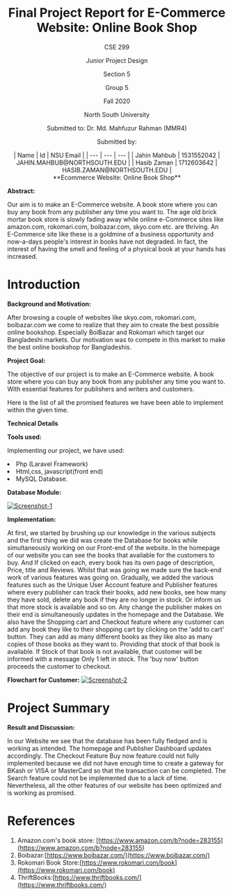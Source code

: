 
<h1><center>Final Project Report for E-Commerce Website: Online Book Shop</center></h1>

<p><center>CSE 299</center></p>

<p><center>Junior Project Design</center></p>

<p><center> Section 5</center></p>

<p><center>Group 5</center></p>

<p><center>Fall 2020</center></p>

<p><center> North South University</center></p>

<p><center> Submitted to: Dr. Md. Mahfuzur Rahman (MMR4) </center></p>

<p><center>Submitted by:</center></p>
<center>
| Name | Id | NSU Email |
| --- | --- | --- |
| Jahin Mahbub | 1531552042 | JAHIN.MAHBUB@NORTHSOUTH.EDU |
| Hasib Zaman | 1712603642 | HASIB.ZAMAN@NORTHSOUTH.EDU |
</center>
<center>**Ecommerce Website: Online Book Shop**</center>

**Abstract:**
<p>
Our aim is to make an E-Commerce website. A book store where you can buy any book from any publisher any time you want to. The age old brick mortar book store is slowly fading away while online e-Commerce sites like amazon.com, rokomari.com, boibazar.com, skyo.com etc. are thriving. An E-Commerce site like these is a goldmine of a business opportunity and now-a-days people&#39;s interest in books have not degraded. In fact, the interest of having the smell and feeling of a physical book at your hands has increased.
</p>


# **Introduction**

**Background and Motivation:**

<p>After browsing a couple of websites like skyo.com, rokomari.com, boibazar.com we come to realize that they aim to create the best possible online bookshop. Especially BoiBazar and Rokomari which target our Bangladeshi markets. Our motivation was to compete in this market to make the best online bookshop for Bangladeshis. </p>

**Project Goal:**

<p>The objective of our project is to make an E-Commerce website. A book store where you can buy any book from any publisher any time you want to. With essential features for publishers and writers and customers.</p>

<p>Here is the list of all the promised features we have been able to implement within the given time.</p>

**Technical Details**

**Tools used:**

<p>Implementing our project, we have used:</p>

<li>Php (Laravel Framework)</li>
<li>Html,css, javascript(front end) </li>
<li>MySQL Database.</li>

**Database Module:**

<a href="https://ibb.co/tDpRXZN"><img src="https://i.ibb.co/cQhqLbp/Screenshot-1.png" alt="Screenshot-1" border="0"></a>


**Implementation:**

<p>At first, we started by brushing up our knowledge in the various subjects and the first thing we did was create the Database for books while simultaneously working on our Front-end of the website. In the homepage of our website you can see the books that available for the customers to buy. And If clicked on each, every book has its own page of description, Price, title and Reviews. Whilst that was going we made sure the back-end work of various features was going on. Gradually, we added the various features such as the Unique User Account feature and Publisher features where every publisher can track their books, add new books, see how many they have sold, delete any book if they are no longer in stock. Or inform us that more stock is available and so on. Any change the publisher makes on their end is simultaneously updates in the homepage and the Database. We also have the Shopping cart and Checkout feature where any customer can add any book they like to their shopping cart by clicking on the &#39;add to cart&#39; button. They can add as many different books as they like also as many copies of those books as they want to. Providing that stock of that book is available. If Stock of that book is not available, that customer will be informed with a message Only 1 left in stock. The &#39;buy now&#39; button proceeds the customer to checkout.</p>

**Flowchart for Customer:**
<a href="https://ibb.co/X3hFVYG"><img src="https://i.ibb.co/qWtmxJ2/Screenshot-2.png" alt="Screenshot-2" border="0"></a>

# **Project Summary**

**Result and Discussion:**

<p>In our Website we see that the database has been fully fledged and is working as intended. The homepage and Publisher Dashboard updates accordingly. The Checkout Feature Buy now feature could not fully implemented because we did not have enough time to create a gateway for BKash or VISA or MasterCard so that the transaction can be completed. The Search feature could not be implemented due to a lack of time. Nevertheless, all the other features of our website has been optimized and is working as promised. </p>

# **References**

1. Amazon.com&#39;s book store: [https://www.amazon.com/b?node=283155](https://www.amazon.com/b?node=283155)
2. Boibazar:[https://www.boibazar.com/](https://www.boibazar.com/)
3. Rokomari Book Store:[https://www.rokomari.com/book](https://www.rokomari.com/book)
4. ThriftBooks:[https://www.thriftbooks.com/](https://www.thriftbooks.com/)